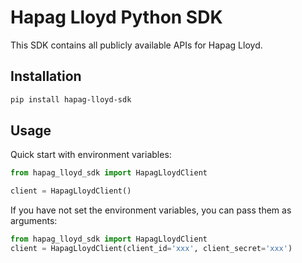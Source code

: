 # Hapag Lloyd Python SDK

This SDK contains all publicly available APIs for Hapag Lloyd.

## Installation

```bash
pip install hapag-lloyd-sdk
```

## Usage

Quick start with environment variables:

```python
from hapag_lloyd_sdk import HapagLloydClient

client = HapagLloydClient()
```

If you have not set the environment variables, you can pass them as arguments:

```python
from hapag_lloyd_sdk import HapagLloydClient
client = HapagLloydClient(client_id='xxx', client_secret='xxx')
```
